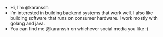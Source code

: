 - Hi, I’m @karanssh
- I’m interested in building backend systems that work well. I also like building software that runs on consumer hardware. I work mostly with golang and java.
- You can find me @karanssh on whichever social media you like :)

<!---
karanssh/karanssh is a ✨ special ✨ repository because its `README.md` (this file) appears on your GitHub profile.
You can click the Preview link to take a look at your changes.
--->
